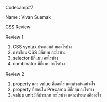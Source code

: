 Codecamp#7

Name : Vivan Suemak


CSS Review

Review 1
1. CSS syntax ประกอบด้วยอะไรบ้าง
2. การเขียน CSS มีกี่แบบ อะไรบ้าง
3. selector มีกี่แบบ อะไรบ้าง
4. combinator มีกี่แบบ อะไรบ้าง


Review 2
1. property และ value คืออะไร แตกต่างกันอย่างไร
2. property ที่สอนใน Precamp มีกี่กลุ่ม อะไรบ้าง
3. value unit มีกี่ประเภท อะไรบ้าง แต่ละประเภทคืออะไร